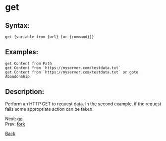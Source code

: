 # get

## Syntax:
`get {variable from {url} [or {command}]}`

## Examples:
`get Content from Path`  
``get Content from `https://myserver.com/testdata.txt` ``  
``get Content from `https://myserver.com/testdata.txt` or goto AbandonShip``

## Description:
Perform an HTTP GET to request data. In the second example, if the request fails some appropriate action can be taken.

Next: [go](go.md)  
Prev: [fork](fork.md)

[Back](../../README.md)
